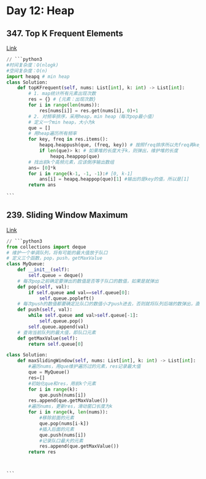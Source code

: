 # Day 12: Heap

## 347. Top K Frequent Elements

[Link](https://leetcode.com/problems/top-k-frequent-elements/description/)

````python
// ```python3
#时间复杂度：O(nlogk)
#空间复杂度：O(n)
import heapq # min heap
class Solution:
    def topKFrequent(self, nums: List[int], k: int) -> List[int]:
        # 1. map统计所有元素出现次数
        res = {} # {元素：出现次数}
        for i in range(len(nums)):
            res[nums[i]] = res.get(nums[i], 0)+1
        # 2. 对频率排序，采用heap，min heap（每次pop最小值）
        # 定义一个min heap，大小为k
        que = []
        # 用heap遍历所有频率
        for key, freq in res.items():
            heapq.heappush(que, (freq, key)) # 按照freq排序所以先freq再key
            if len(que)> k: # 如果堆的长度大于k，则弹出，维护堆的长度
                heapq.heappop(que)
        # 找出前k个高频元素，应该倒序输出数组
        ans= [0]*k
        for i in range(k-1, -1, -1):# [0, k-1]
            ans[i] = heapq.heappop(que)[1] #输出的是key的值，所以是[1]
        return ans

```
````

## 239. Sliding Window Maximum

[Link](https://leetcode.com/problems/sliding-window-maximum/description/)

````python
// ```python3
from collections import deque
# 维护一个单调队列，将有可能的最大值放于队口
# 定义三个函数，pop，push，getMaxValue
class MyQueue:
    def __init__(self):
        self.queue = deque()
    # 每次pop之前确定要弹出的数值是否等于队口的数值，如果是就弹出
    def pop(self, val):
        if self.queue and val==self.queue[0]:
            self.queue.popleft()
    # 每次push的数值都要确定比队口的数值小才push进去，否则就将队列后端的数弹出，直到比队口小
    def push(self, val):
        while self.queue and val>self.queue[-1]:
            self.queue.pop()
        self.queue.append(val)
    # 查询当前队列的最大值，即队口元素
    def getMaxValue(self):
        return self.queue[0]

class Solution:
    def maxSlidingWindow(self, nums: List[int], k: int) -> List[int]:
        #遍历nums，用que维护遍历过的元素，res记录最大值
        que = MyQueue()
        res=[]
        #初始化que和res，用前k个元素
        for i in range(k):
            que.push(nums[i])
        res.append(que.getMaxValue())
        #遍历nums，更新res，滑动窗口长度为k
        for i in range(k, len(nums)):
            #移除前面的元素
            que.pop(nums[i-k])
            #插入后面的元素
            que.push(nums[i])
            #记录队口最大的元素
            res.append(que.getMaxValue())
        return res



```
````
